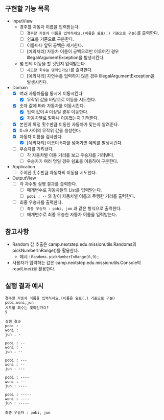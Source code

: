 ## 구현할 기능 목록
- InputView
  - 경주할 자동차 이름을 입력받는다.
    - [ ] `경주할 자동차 이름을 입력하세요.(이름은 쉼표(,) 기준으로 구분)`를 출력한다.
    - [ ] 쉼표를 기준으로 구분한다.
    - [ ] 이름마다 앞뒤 공백은 제거한다.
    - [ ] [예외처리] 자동차 이름이 공백으로만 이루어진 경우 IllegalArgumentException을 발생시킨다.
  - 몇 번의 이동을 할 것인지 입력받는다.
    - [ ] `시도할 회수는 몇회인가요?`를 출력한다.
    - [ ] [예외처리] 자연수를 입력하지 않은 경우 IllegalArgumentException을 발생시킨다.
    
- Domain
  - [x] 여러 자동차들을 동시에 이동시킨다.
    - [x] 무작위 값을 바탕으로 이동을 시도한다.
  - [x] 숫자 값에 따라 자동차를 이동시킨다.
    - [x] 입력 값이 4 이상일 경우 이동한다.
    - [x] 자동차별로 얼마나 이동했는지 기억한다.
  - [x] 본인이 특정 횟수만큼 이동한 자동차가 맞는지 알려준다.
  - [x] 0~9 사이의 무작위 값을 생성한다.
  - [x] 자동차 이름을 검사한다.
    - [x] [예외처리] 이름이 5자를 넘어가면 예외를 발생시킨다.
  - [ ] 우승자를 가려낸다.
    - [ ] 각 자동차별 이동 거리를 보고 우승자를 가려낸다.
    - [ ] 우승자가 여러 명일 경우 쉼표를 이용하여 구분한다.

- Application
  - [ ] 주어진 횟수만큼 자동차의 이동을 시도한다.
- OutputView
  - [ ] 각 차수별 실행 결과를 출력한다.
    - [ ] 매개변수로 자동차들의 List를 입력받는다.
    - [ ] `pobi : --` 와 같이 자동차별 이름과 주행한 거리를 출력한다.
  - [ ] 최종 우승자를 출력한다.
    - [ ] `최종 우승자 : pobi, jun` 과 같은 형식으로 출력한다.
    - [ ] 매개변수로 최종 우승한 자동차 이름을 입력받는다.
  
## 참고사항
- Random 값 추출은 camp.nextstep.edu.missionutils.Randoms의 pickNumberInRange()를 활용한다.
  - 예시 : `Randoms.pickNumberInRange(0,9);`
- 사용자가 입력하는 값은 camp.nextstep.edu.missionutils.Console의 readLine()을 활용한다.
## 실행 결과 예시
```
경주할 자동차 이름을 입력하세요.(이름은 쉼표(,) 기준으로 구분)
pobi,woni,jun
시도할 회수는 몇회인가요?
5

실행 결과
pobi : -
woni : 
jun : -

pobi : --
woni : -
jun : --

pobi : ---
woni : --
jun : ---

pobi : ----
woni : ---
jun : ----

pobi : -----
woni : ----
jun : -----

최종 우승자 : pobi, jun
```